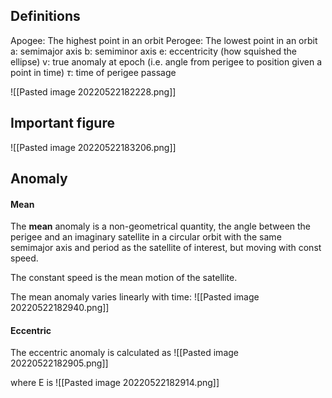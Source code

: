 ## Definitions

Apogee: The highest point in an orbit
Perogee: The lowest point in an orbit
a: semimajor axis
b: semiminor axis
e: eccentricity (how squished the ellipse)
v: true anomaly at epoch (i.e. angle from perigee to position given a point in time)
$\tau$: time of perigee passage

![[Pasted image 20220522182228.png]]

## Important figure

![[Pasted image 20220522183206.png]]



## Anomaly

#### Mean
The **mean** anomaly is a non-geometrical quantity, the angle between the perigee and an imaginary satellite in a circular orbit with the same semimajor axis and period as the satellite of interest, but moving with const speed.

The constant speed is the mean motion of the satellite.

The mean anomaly varies linearly with time:
![[Pasted image 20220522182940.png]]

#### Eccentric
The eccentric anomaly is calculated as
![[Pasted image 20220522182905.png]]

where E is
![[Pasted image 20220522182914.png]]

